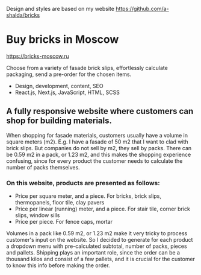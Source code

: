 Design and styles are based on my website https://github.com/a-shalda/bricks

# Buy bricks in Moscow

https://bricks-moscow.ru

Choose from a variety of fasade brick slips, effortlessly calculate packaging, send a pre-order for the chosen items. 

* Design, development, content, SEO
* React.js, Next.js, JavaScript, HTML, SCSS

## A fully responsive website where customers can shop for building materials.

When shopping for fasade materials, customers usually have a volume in square meters (m2). E.g. I have a fasade of 50 m2 that I want to clad with brick slips. But companies do not sell by m2, they sell by packs. There can be 0.59 m2 in a pack, or 1.23 m2, and this makes the shopping experience confusing, since for every product the customer needs to calculate the number of packs themselves. 

### On this website, products are presented as follows: 

* Price per square meter, and a piece. For bricks, brick slips, thermopanels, floor tile, clay pavers
* Price per linear (running) meter, and a piece. For stair tile, corner brick slips, window sills
* Price per piece. For fence caps, mortar

Volumes in a pack like 0.59 m2, or 1.23 m2 make it very tricky to process customer's input on the website. So I decided to generate for each product a dropdown menu with pre-calculated subtotal, number of packs, pieces and pallets. Shipping plays an important role, since the order can be a thousand kilos and consist of a few pallets, and it is crucial for the customer to know this info before making the order.